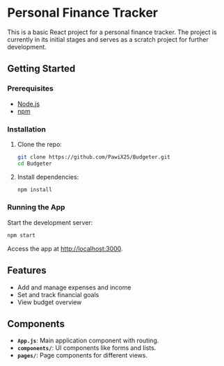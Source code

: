 # Personal Finance Tracker

This is a basic React project for a personal finance tracker. The project is currently in its initial stages and serves as a scratch project for further development.

## Getting Started

### Prerequisites

- [Node.js](https://nodejs.org/)
- [npm](https://www.npmjs.com/)

### Installation

1. Clone the repo:

   ```sh
   git clone https://github.com/PawiX25/Budgeter.git
   cd Budgeter
   ```

2. Install dependencies:

   ```sh
   npm install
   ```

### Running the App

Start the development server:

```sh
npm start
```

Access the app at [http://localhost:3000](http://localhost:3000).

## Features

- Add and manage expenses and income
- Set and track financial goals
- View budget overview

## Components

- **`App.js`**: Main application component with routing.
- **`components/`**: UI components like forms and lists.
- **`pages/`**: Page components for different views.
